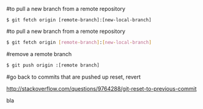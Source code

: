
#to pull a new branch from a remote repository
```
$ git fetch origin [remote-branch]:[new-local-branch]
```
#to pull a new branch from a remote repository
```sh
$ git fetch origin [remote-branch]:[new-local-branch]
```

#remove a remote branch
```sh
$ git push origin :[remote branch]
```
#go back to commits that are pushed up
reset, revert

http://stackoverflow.com/questions/9764288/git-reset-to-previous-commit

bla